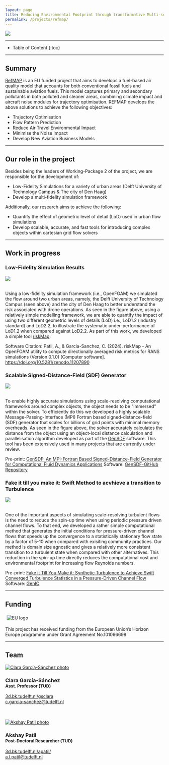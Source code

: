 ```yaml
---
layout: page
title: Reducing Environmental Footprint through transformative Multi-scale Aviation Planning
permalink: /projects/refmap/
---
```


<div class="row">
  <div class="col-sm-8 col-xs-8"><img class="img-responsive" src="{{ "img/refmap.png" }}"></div>
</div>

- - -

* Table of Content
{:toc}

- - -
## Summary

[RefMAP](https://www.refmap.eu) is an EU funded project that aims to develops a fuel-based air quality model that accounts for both conventional fossil fuels and sustainable aviation fuels. This model captures primary and secondary pollutants in both polluted and cleaner areas, combining climate impact and aircraft noise modules for trajectory optimisation. REFMAP develops the above solutions to achieve the following objectives:

- Trajectory Optimisation
- Flow Pattern Prediction
- Reduce Air Travel Environmental Impact
- Minimise the Noise Impact
- Develop New Aviation Business Models

- - -
## Our role in the project

Besides being the leaders of Working-Package 2 of the project, we are responsible for the development of:
- Low-Fidelity Simulations for a variety of urban areas (Delft University of Technology Campus & The city of Den Haag)
- Develop a multi-fidelity simulation framework

Additionally, our research aims to achieve the following:
- Quantify the effect of geometric level of detail (LoD) used in urban flow simulations
- Develop scalable, accurate, and fast tools for introducing complex objects within cartesian grid flow solvers

- - -
## Work in progress
### Low-Fidelity Simulation Results

<div class="row">
  <div class="col-sm-8 col-xs-8"><img class="img-responsive" src="{{ "img/campus_riskmap.jpg" }}"></div>
</div>
<br>

Using a low-fidelity simulation framework (i.e., OpenFOAM) we simulated the flow around two urban areas, namely, the Delft University of Technology Campus (seen above) and the city of Den Haag to better understand the risk associated with drone operations. As seen in the figure above, using a relatively simple modelling framework, we are able to quantify the impact of using two different geometric levels of details (LoD) i.e., LoD1.2 (industry standard) and LoD2.2, to illustrate the systematic under-performance of LoD1.2 when compared against LoD2.2. As part of this work, we developed a simple tool [riskMap](https://github.com/AkshayPatil1994/riskMap).

Software Citation: Patil, A., & Garcia-Sanchez, C. (2024). riskMap - An OpenFOAM utility to compute directionally averaged risk metrics for RANS simulations (Version 0.1.0) [Computer software]. https://doi.org/10.5281/zenodo.11207890

### Scalable Signed-Distance-Field (SDF) Generator

<div class="row">
  <div class="col-sm-8 col-xs-8"><img class="img-responsive" src="{{ "img/windAroundBuildings.png" }}"></div>
</div>
<br>

To enable highly accurate simulations using scale-resolving computational frameworks around complex objects, the object needs to be "immersed" within the solver. To efficiently do this we developed a highly scalable Message-Passing-Interface (MPI) Fortran based signed-distance-field (SDF) generator that scales for billions of grid points with minimal memory overheads. As seen in the figure above, the solver accurately calculates the distance from the object using an object-local distance calculation and parallelisation algorithm developed as part of the [GenSDF](https://github.com/AkshayPatil1994/GenSDF) software. This tool has been extensively used in many projects that are currently under review. 

Pre-print: [GenSDF: An MPI-Fortran Based Signed-Distance-Field Generator for Computational Fluid Dynamics Applications](https://papers.ssrn.com/sol3/papers.cfm?abstract_id=5042856)
Software: [GenSDF-GitHub Repository](https://github.com/AkshayPatil1994/GenSDF)

### Fake it till you make it: Swift Method to acvhieve a transition to Turbulence

<div class="row">
  <div class="col-sm-8 col-xs-8"><img class="img-responsive" src="{{ "img/fakeit.png" }}"></div>
</div>
<br>

One of the important aspects of simulating scale-resolving turbulent flows is the need to reduce the spin-up time when using periodic pressure driven channel flows. To that end, we developed a rather simple computational method that generates the initial conditions for pressure-driven channel flows that speeds up the convergence to a statistically stationary flow state by a factor of 5-10 when compared with exisiting community practices. Our method is domain size agnostic and gives a relatively more consistent transition to a turbulent state when compared with other alternatives. This reduction in the spin-up time directly reduces the computational cost and environmental footprint for increasing flow Reynolds numbers. 

Pre-print: [Fake it Till You Make it: Synthetic Turbulence to Achieve Swift Converged Turbulence Statistics in a Pressure-Driven Channel Flow](https://papers.ssrn.com/sol3/papers.cfm?abstract_id=5101082)
Software: [GenIC](https://github.com/AkshayPatil1994/Synthetic-Eddy-Method-KCX2013)

- - -
## Funding

<div class="row">
<div style="padding:5px" class="col-md-2 col-sm-2 col-xs-4"><img src="/img/partners/eu.jpg" alt="EU logo" ></div>
</div>

This project has received funding from the European Union’s Horizon Europe programme under Grant Agreement No.101096698

- - -
## Team

<div class="row">

  <div class="col-md-4 col-sm-4 col-xs-6">
      <a href="https://3d.bk.tudelft.nl/gsclara"><img class="img-circle img-responsive" src="{{ site.baseurl }}/img/staff/clara.jpg" alt="Clara García-Sánchez photo" /></a>
    <h3>Clara García-Sánchez<br /><small>Asst. Professor (TUD)</small></h3>
    <p>
        <i class="fas fa-home"></i> <a href="https://3d.bk.tudelft.nl/gsclara">3d.bk.tudelft.nl/gsclara</a><br />
        <i class="fas fa-envelope"></i> <a href="mailto:c.garcia-sanchez@tudelft.nl">c.garcia-sanchez@tudelft.nl</a><br />
        <br />
        <br />
    </p>
  </div>

  <div class="col-md-4 col-sm-4 col-xs-6">
      <a href="https://3d.bk.tudelft.nl/apatil"><img class="img-circle img-responsive" src="{{ site.baseurl }}/img/staff/akshay.jpg" alt="Akshay Patil photo" /></a>
    <h3>Akshay Patil<br /><small>Post-Doctoral Researcher (TUD)</small></h3>
    <p>
        <i class="fas fa-home"></i> <a href="https://3d.bk.tudelft.nl/apatil">3d.bk.tudelft.nl/apatil/</a><br />
        <i class="fas fa-envelope"></i> <a href="mailto:a.l.patil@tudelft.nl">a.l.patil@tudelft.nl</a><br />
        <br />
        <br />
    </p>
  </div>  
  
</div>
